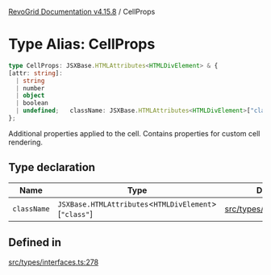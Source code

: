 [RevoGrid Documentation v4.15.8](README.md) / CellProps

# Type Alias: CellProps

```ts
type CellProps: JSXBase.HTMLAttributes<HTMLDivElement> & {
[attr: string]: 
  | string
  | number
  | object
  | boolean
  | undefined;   className: JSXBase.HTMLAttributes<HTMLDivElement>["class"];
};
```

Additional properties applied to the cell.
Contains properties for custom cell rendering.

## Type declaration

| Name | Type | Defined in |
| ------ | ------ | ------ |
| `className` | `JSXBase.HTMLAttributes`\<`HTMLDivElement`\>\[`"class"`\] | [src/types/interfaces.ts:279](https://github.com/revolist/revogrid/blob/2ac43d2713c9d394ff33675f959c6432bf5aa023/src/types/interfaces.ts#L279) |

## Defined in

[src/types/interfaces.ts:278](https://github.com/revolist/revogrid/blob/2ac43d2713c9d394ff33675f959c6432bf5aa023/src/types/interfaces.ts#L278)
